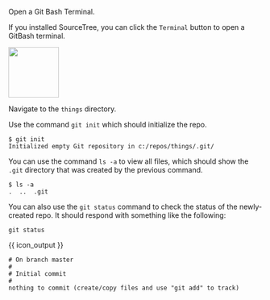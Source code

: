 Open a Git Bash Terminal.

If you installed SourceTree, you can click the `Terminal` button to open a GitBash terminal.

<img src="{{baseUrl}}/gitAndGithub/init/images/cli_1.png" height="100" />
<p/>

Navigate to the `things` directory.

Use the command `git init` which should initialize the repo.

```
$ git init
Initialized empty Git repository in c:/repos/things/.git/
```

You can use the command `ls -a` to view all files, which should show the `.git` directory that was created by the previous command.

```
$ ls -a
.  ..  .git
```

You can also use the `git status` command to check the status of the newly-created repo. It should respond with something like the following:

```
git status
```
{{ icon_output }}
```
# On branch master
#
# Initial commit
#
nothing to commit (create/copy files and use "git add" to track)
```
